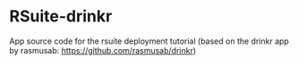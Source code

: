 # RSuite-drinkr
App source code for the rsuite deployment tutorial (based on the drinkr app by rasmusab: https://github.com/rasmusab/drinkr) 
